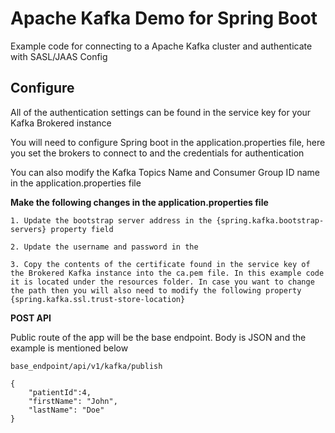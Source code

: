 # Apache Kafka Demo for Spring Boot

Example code for connecting to a Apache Kafka cluster and authenticate with SASL/JAAS Config


## **Configure**

All of the authentication settings can be found in the service key for your Kafka Brokered instance

You will need to configure Spring boot in the application.properties file, here you set the brokers to connect to and the credentials for authentication

You can also modify the Kafka Topics Name and Consumer Group ID name in the application.properties file



**Make the following changes in the application.properties file**

```
1. Update the bootstrap server address in the {spring.kafka.bootstrap-servers} property field

2. Update the username and password in the 

3. Copy the contents of the certificate found in the service key of the Brokered Kafka instance into the ca.pem file. In this example code it is located under the resources folder. In case you want to change the path then you will also need to modify the following property {spring.kafka.ssl.trust-store-location}
```


**POST API**

Public route of the app will be the base endpoint. Body is JSON and the example is mentioned below

```
base_endpoint/api/v1/kafka/publish

{
    "patientId":4,
    "firstName": "John",
    "lastName": "Doe"
}
```
